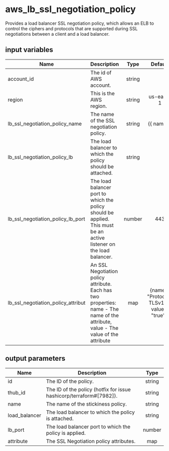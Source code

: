 # aws_lb_ssl_negotiation_policy

Provides a load balancer SSL negotiation policy, which allows an ELB to control the ciphers and protocols that are supported during SSL negotiations between a client and a load balancer.

## input variables

| Name | Description | Type | Default | Required |
|------|-------------|:----:|:-----:|:-----:|
|account_id|The id of AWS account.|string||Yes|
|region|This is the AWS region.|string|us-east-1|Yes|
|lb_ssl_negotiation_policy_name|The name of the SSL negotiation policy.|string|{{ name }}|No|
|lb_ssl_negotiation_policy_lb|The load balancer to which the policy should be attached.|string||Yes|
|lb_ssl_negotiation_policy_lb_port|The load balancer port to which the policy should be applied. This must be an active listener on the load balancer.|number|443|No|
|lb_ssl_negotiation_policy_attribut|An SSL Negotiation policy attribute. Each has two properties: name - The name of the attribute, value - The value of the attribute|map|{name  = "Protocol-TLSv1.2" value = "true" }|No|

## output parameters

| Name | Description | Type |
|------|-------------|:----:|
|id|The ID of the policy.|string|
|thub_id|The ID of the policy (hotfix for issue hashicorp/terraform#[7982]).|string|
|name|The name of the stickiness policy.|string|
|load_balancer|The load balancer to which the policy is attached.|string|
|lb_port|The load balancer port to which the policy is applied.|number|
|attribute|The SSL Negotiation policy attributes.|map|
